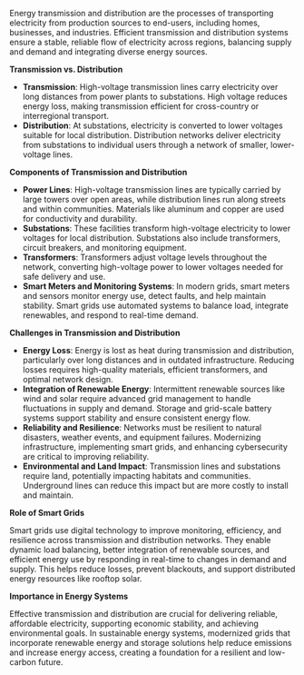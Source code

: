 Energy transmission and distribution are the processes of transporting electricity from production sources to end-users, including homes, businesses, and industries. Efficient transmission and distribution systems ensure a stable, reliable flow of electricity across regions, balancing supply and demand and integrating diverse energy sources.

**Transmission vs. Distribution**

- **Transmission**: High-voltage transmission lines carry electricity over long distances from power plants to substations. High voltage reduces energy loss, making transmission efficient for cross-country or interregional transport.
- **Distribution**: At substations, electricity is converted to lower voltages suitable for local distribution. Distribution networks deliver electricity from substations to individual users through a network of smaller, lower-voltage lines.

**Components of Transmission and Distribution**

- **Power Lines**: High-voltage transmission lines are typically carried by large towers over open areas, while distribution lines run along streets and within communities. Materials like aluminum and copper are used for conductivity and durability.
- **Substations**: These facilities transform high-voltage electricity to lower voltages for local distribution. Substations also include transformers, circuit breakers, and monitoring equipment.
- **Transformers**: Transformers adjust voltage levels throughout the network, converting high-voltage power to lower voltages needed for safe delivery and use.
- **Smart Meters and Monitoring Systems**: In modern grids, smart meters and sensors monitor energy use, detect faults, and help maintain stability. Smart grids use automated systems to balance load, integrate renewables, and respond to real-time demand.

**Challenges in Transmission and Distribution**

- **Energy Loss**: Energy is lost as heat during transmission and distribution, particularly over long distances and in outdated infrastructure. Reducing losses requires high-quality materials, efficient transformers, and optimal network design.
- **Integration of Renewable Energy**: Intermittent renewable sources like wind and solar require advanced grid management to handle fluctuations in supply and demand. Storage and grid-scale battery systems support stability and ensure consistent energy flow.
- **Reliability and Resilience**: Networks must be resilient to natural disasters, weather events, and equipment failures. Modernizing infrastructure, implementing smart grids, and enhancing cybersecurity are critical to improving reliability.
- **Environmental and Land Impact**: Transmission lines and substations require land, potentially impacting habitats and communities. Underground lines can reduce this impact but are more costly to install and maintain.

**Role of Smart Grids**

Smart grids use digital technology to improve monitoring, efficiency, and resilience across transmission and distribution networks. They enable dynamic load balancing, better integration of renewable sources, and efficient energy use by responding in real-time to changes in demand and supply. This helps reduce losses, prevent blackouts, and support distributed energy resources like rooftop solar.

**Importance in Energy Systems**

Effective transmission and distribution are crucial for delivering reliable, affordable electricity, supporting economic stability, and achieving environmental goals. In sustainable energy systems, modernized grids that incorporate renewable energy and storage solutions help reduce emissions and increase energy access, creating a foundation for a resilient and low-carbon future.